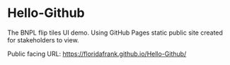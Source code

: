 # Hello-Github
The BNPL flip tiles UI demo. Using GitHub Pages static public site created for stakeholders to view.

Public facing URL:  https://floridafrank.github.io/Hello-Github/
